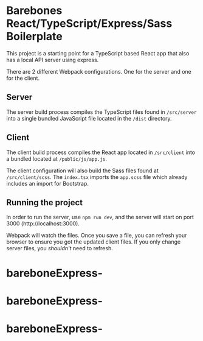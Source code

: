# Barebones React/TypeScript/Express/Sass Boilerplate
This project is a starting point for a TypeScript based React app that also has a local API server using express.

There are 2 different Webpack configurations. One for the server and one for the client.

## Server
The server build process compiles the TypeScript files found in `/src/server` into a single bundled JavaScript file located in the `/dist` directory.

## Client
The client build process compiles the React app located in `/src/client` into a bundled located at `/public/js/app.js`.

The client configuration will also build the Sass files found at `/src/client/scss`. The `index.tsx` imports the `app.scss` file which already includes an import for Bootstrap.

## Running the project
In order to run the server, use `npm run dev`, and the server will start on port 3000 (http://localhost:3000). 

Webpack will watch the files. Once you save a file, you can refresh your browser to ensure you got the updated client files. If you only change server files, you *shouldn't* need to refresh.
# bareboneExpress-
# bareboneExpress-
# bareboneExpress-
